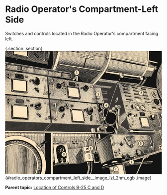 
Radio Operator\'s Compartment-Left Side
=======================================


Switches and controls located in the Radio Operator\'s compartment
facing left.

 {.section .section}
![](../images/radio_operators_compartment-left_view.png){#radio_operators_compartment_left_side__image_lzl_2hm_cgb
.image}





**Parent topic:** [Location of Controls B-25 C and
D](../topics/location_of_controls_b_25_c_and_d.md "An overview of the airplane's key controls and their locations.")



